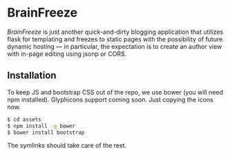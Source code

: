 # BrainFreeze

*BrainFreeze* is just another quick-and-dirty blogging application that utilizes flask for templating and freezes to static pages with the possibility of future dynamic hosting — in particular, the expectation is to create an author view with in-page editing using jsonp or CORS.

## Installation
To keep JS and bootstrap CSS out of the repo, we use bower (you will need npm installed). Glyphicons support coming soon. Just copying the icons now. 

```bash
$ cd assets
$ npm install -g bower
$ bower install bootstrap
```

The symlinks should take care of the rest.
